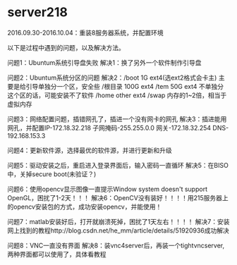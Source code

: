 # server218
2016.09.30-2016.10.04：重装8服务器系统，并配置环境

以下是过程中遇到的问题，以及解决方法。

问题1：Ubuntum系统引导盘失败
解决1：换了另外一个软件制作引导盘

问题2：Ubuntum系统分区的问题
解决2：/boot    1G    ext4(选ext2格式会卡主)    主要是给引导单独分一个区，安全些
      /根目录   100G  ext4
      /tem      50G   ext4                     不单独分这个区的话，可能安装不了软件
      /home     other ext4
      /swap     内存的1~2倍，相当于虚拟内存
      
问题3：网络配置问题，插错网孔了，插进一个没有网卡的网孔
解决3：插进能用网孔，并配置IP-172.18.32.218 子网掩码-255.255.0.0 网关-172.18.32.254 DNS-192.168.153.3

问题4：更新软件源，选择最优的软件源，并进行更新和升级

问题5：驱动安装之后，重启进入登录界面后，输入密码一直循环
解决5：在BISO中，关掉secure boot(未验证？)

问题6：使用opencv显示图像一直提示Window system doesn't support OpenGL，困扰了1-2天！！！
解决6：OpenCV没有装好！！！！用215服务器上的opencv安装包的方式，成功安装opencv，并能使用！

问题7：matlab安装好后，打开就崩溃死掉，困扰了1天左右！！！！
解决7：安装网上找到的教程http://blog.csdn.net/he_mm/article/details/51920936成功解决

问题8：VNC一直没有界面
解决8：装vnc4server后，再装一个tightvncserver,两种界面都可以使用了，具体看教程

